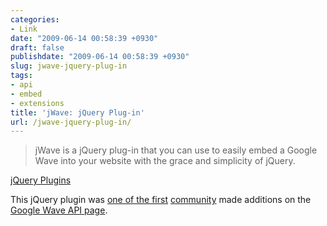 ```yaml
---
categories:
- Link
date: "2009-06-14 00:58:39 +0930"
draft: false
publishdate: "2009-06-14 00:58:39 +0930"
slug: jwave-jquery-plug-in
tags:
- api
- embed
- extensions
title: 'jWave: jQuery Plug-in'
url: /jwave-jquery-plug-in/
---
```

> jWave is a jQuery plug-in that you can use to easily embed a Google
> Wave into your website with the grace and simplicity of jQuery.

[jQuery Plugins](http://plugins.jquery.com/project/jWave)

This jQuery plugin was [one of the
first](http://groups.google.com/group/google-wave-api/browse_thread/thread/5bb6fe7734bb0d81#)
[community](http://groups.google.com/group/google-wave-api) made
additions on the [Google Wave API
page](http://code.google.com/apis/wave/).